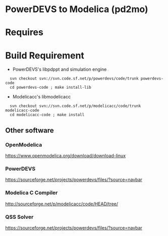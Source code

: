 PowerDEVS to Modelica (pd2mo)
=============================

Requires
========

Build Requirement
=================

 * PowerDEVS's libpdppt and simulation engine
~~~
  svn checkout svn://svn.code.sf.net/p/powerdevs/code/trunk powerdevs-code
  cd powerdevs-code ; make install-lib
~~~

 * Modelicacc's libmodelicacc
~~~
  svn checkout svn://svn.code.sf.net/p/modelicacc/code/trunk modelicacc-code
  cd modelicacc-code ; make install
~~~
  
## Other software ##

### OpenModelica ###
https://www.openmodelica.org/download/download-linux

### PowerDEVS ###
https://sourceforge.net/projects/powerdevs/files/?source=navbar

### Modelica C Compiler ###
http://sourceforge.net/p/modelicacc/code/HEAD/tree/

### QSS Solver ###
https://sourceforge.net/projects/powerdevs/files/?source=navbar
